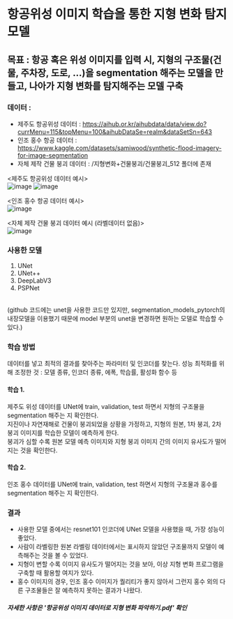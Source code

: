# 항공위성 이미지 학습을 통한 지형 변화 탐지 모델
## 목표 : 항공 혹은 위성 이미지를 입력 시, 지형의 구조물(건물, 주차장, 도로, ...)을 segmentation 해주는 모델을 만들고, 나아가 지형 변화를 탐지해주는 모델 구축

### 데이터 :
- 제주도 항공위성 데이터 : https://aihub.or.kr/aihubdata/data/view.do?currMenu=115&topMenu=100&aihubDataSe=realm&dataSetSn=643
- 인조 홍수 항공 데이터 : https://www.kaggle.com/datasets/samiwood/synthetic-flood-imagery-for-image-segmentation
- 자체 제작 건물 붕괴 데이터 : /지형변화+건물붕괴/건물붕괴_512 폴더에 존재

<제주도 항공위성 데이터 예시>
<br>
![image](https://github.com/alswjd2432/Proj3_TerrainChange/assets/95081711/348d9da6-a3b4-4047-875a-123879482c84)
![image](https://github.com/alswjd2432/Proj3_TerrainChange/assets/95081711/4266745a-bbd3-4302-8b63-1efa1169e519)

<인조 홍수 항공 데이터 예시>
<br>
![image](https://github.com/alswjd2432/Proj3_TerrainChange/assets/95081711/863f205c-79cd-4973-9016-64752534dc41)

<자체 제작 건물 붕괴 데이터 예시 (라벨데이터 없음)>
<br>
![image](https://github.com/alswjd2432/Proj3_TerrainChange/assets/95081711/1dd6ac16-f100-415d-bada-04e382b6cf3c)


### 사용한 모델
1. UNet
2. UNet++
3. DeepLabV3
4. PSPNet
<br>
(github 코드에는 unet을 사용한 코드만 있지만, segmentation_models_pytorch의 내장모델을 이용했기 때문에
model 부분의 unet을 변경하면 원하는 모델로 학습할 수 있다.)

### 학습 방법
데이터를 넣고 최적의 결과를 찾아주는 파라미터 및 인코더를 찾는다.
성능 최적화를 위해 조정한 것 : 모델 종류, 인코더 종류, 에폭, 학습률, 활성화 함수 등

#### 학습 1.
제주도 위성 데이터를 UNet에 train, validation, test 하면서 지형의 구조물을 segmentation 해주는 지 확인한다.
<br>
지진이나 자연재해로 건물이 붕괴되었을 상황을 가정하고, 지형의 원본, 1차 붕괴, 2차 붕괴 이미지를 학습한 모델이 예측하게 한다.
<br>
붕괴가 심할 수록 원본 모델 예측 이미지와 지형 붕괴 이미지 간의 이미지 유사도가 떨어지는 것을 확인한다.

#### 학습 2.
인조 홍수 데이터를 UNet에 train, validation, test 하면서 지형의 구조물과 홍수를 segmentation 해주는 지 확인한다.

### 결과
- 사용한 모델 중에서는 resnet101 인코더에 UNet 모델을 사용했을 때, 가장 성능이 좋았다.
- 사람이 라벨링한 원본 라벨링 데이터에서는 표시하지 않았던 구조물까지 모델이 예측해주는 것을 볼 수 있었다.
- 지형이 변할 수록 이미지 유사도가 떨어지는 것을 보아, 이상 지형 변화 프로그램을 구축할 때 활용할 여지가 있다.
- 홍수 이미지의 경우, 인조 홍수 이미지가 퀄리티가 좋지 않아서 그런지 홍수 외의 다른 구조물들은 잘 예측하지 못하는 결과가 나왔다.

##### 자세한 사항은 '항공위성 이미지 데이터로 지형 변화 파악하기.pdf' 확인









